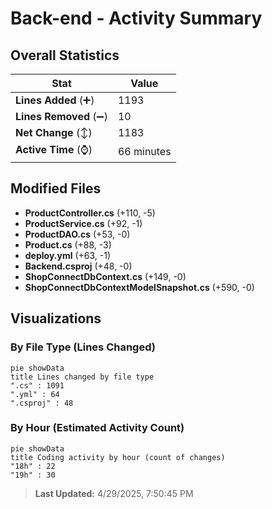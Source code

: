 # Back-end - Activity Summary 

## Overall Statistics

| Stat                   | Value                                                             |
| ---------------------- | ----------------------------------------------------------------- |
| **Lines Added** (➕)   | 1193                                          |
| **Lines Removed** (➖) | 10                                        |
| **Net Change** (↕)    | 1183                |
| **Active Time** (⌚)   | 66 minutes |


## Modified Files
- **ProductController.cs** (+110, -5)
- **ProductService.cs** (+92, -1)
- **ProductDAO.cs** (+53, -0)
- **Product.cs** (+88, -3)
- **deploy.yml** (+63, -1)
- **Backend.csproj** (+48, -0)
- **ShopConnectDbContext.cs** (+149, -0)
- **ShopConnectDbContextModelSnapshot.cs** (+590, -0)

## Visualizations

### By File Type (Lines Changed)

```mermaid
pie showData
title Lines changed by file type
".cs" : 1091
".yml" : 64
".csproj" : 48
```

### By Hour (Estimated Activity Count)

```mermaid
pie showData
title Coding activity by hour (count of changes)
"18h" : 22
"19h" : 30
```


> **Last Updated:** 4/29/2025, 7:50:45 PM